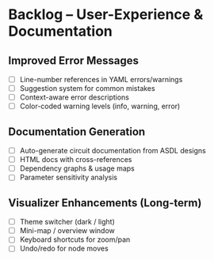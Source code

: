 # Backlog – User-Experience & Documentation

## Improved Error Messages
- [ ] Line-number references in YAML errors/warnings
- [ ] Suggestion system for common mistakes
- [ ] Context-aware error descriptions
- [ ] Color-coded warning levels (info, warning, error)

## Documentation Generation
- [ ] Auto-generate circuit documentation from ASDL designs
- [ ] HTML docs with cross-references
- [ ] Dependency graphs & usage maps
- [ ] Parameter sensitivity analysis

## Visualizer Enhancements (Long-term)
- [ ] Theme switcher (dark / light)
- [ ] Mini-map / overview window
- [ ] Keyboard shortcuts for zoom/pan
- [ ] Undo/redo for node moves 